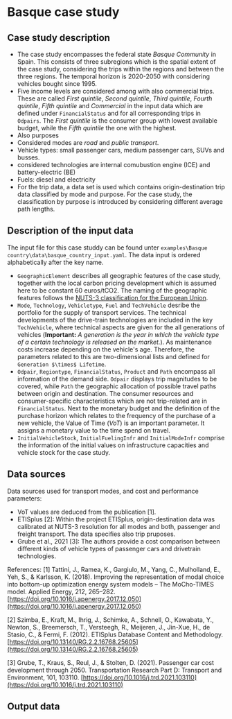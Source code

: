 # Basque case study

## Case study description
* The case study encompasses the federal state *Basque Community* in Spain. This consists of three subregions which is the spatial extent of the case study, considering the trips within the regions and between the three regions. The temporal horizon is 2020-2050 with considering vehicles bought since 1995. 
* Five income levels are considered among with also commercial trips. These are called *First quintile*, *Second quintile*, *Third quintile*, *Fourth quintile*, *Fifth quintile* and *Commercial* in the input data which are defined under `FinancialStatus` and for all corresponding trips in `Odpairs`. The *First quintile* is the consumer group with lowest available budget, while the *Fifth quintile* the one with the highest.
* Also purposes 
* Considered modes are *road* and *public transport*.
* Vehicle types: small passenger cars, medium passenger cars, SUVs and busses.
* considered technologies are internal comubustion engine (ICE) and battery-electric (BE)
* Fuels: diesel and electricity
* For the trip data, a data set is used which contains origin-destination trip data classified by mode and purpose. For the case study, the classification by purpose is introduced by considering different average path lengths. 

## Description of the input data
The input file for this case studdy can be found unter `examples\Basque country\data\basque_country_input.yaml`. The data input is ordered alphabetically after the key name. 
* `GeographicElement` describes all geographic features of the case study, together with the local carbon pricing development which is assumed here to be constant 60 euros/tCO2. The naming of the geographic features follows the [NUTS-3 classification for the European Union](https://ec.europa.eu/eurostat/web/nuts).
* `Mode`, `Technology`, `Vehicletype`, `Fuel` and `TechVehicle` desribe the portfolio for the supply of transport services. The technical developments of the drive-train technologies are included in the key `TechVehicle`, where technical aspects are given for the all generations of vehicles (__Important:__ *A generation is the year in which the vehicle type of a certain technology is released on the market.*). As maintenance costs increase depending on the vehicle's age. Therefore, the parameters related to this are two-dimensional lists and defined for `Generation $\times$ Lifetime`. 
* `Odpair`, `Regiontype`,  `FinancialStatus`, `Product` and `Path` encompass all information of the demand side. `Odpair` displays trip magnitudes to be covered, while `Path` the geographic allocation of possible travel paths between origin and destination. The consumer resources and consumer-specific characteristics which are not trip-related are in `FinancialStatus`. Next to the monetary budget and the definition of the purchase horizon which relates to the frequency of the purchase of a new vehicle, the Value of Time (*VoT*) is an important parameter. It assigns a monetary value to the time spend on travel. 
* `InitialVehicleStock`, `InitialFuelingInfr` and `InitialModeInfr` comprise the information of the initial values on infrastructure capacities and vehicle stock for the case study.

## Data sources
Data sources used for transport modes, and cost and performance parameters:
* VoT values are deduced from the publication [1].
* ETISplus [2]: Within the project ETISplus, origin-destination data was calibrated at NUTS-3 resolution for all modes and both, passenger and freight transport. The data specifies also trip pruposes.
* Grube et al., 2021 [3]: The authors provide a cost comparison between different kinds of vehicle types of passenger cars and drivetrain technologies.

References:
[1] Tattini, J., Ramea, K., Gargiulo, M., Yang, C., Mulholland, E., Yeh, S., & Karlsson, K. (2018). Improving the representation of modal choice into bottom-up optimization energy system models – The MoCho-TIMES model. Applied Energy, 212, 265–282. [https://doi.org/10.1016/j.apenergy.2017.12.050](https://doi.org/10.1016/j.apenergy.2017.12.050)

[2] Szimba, E., Kraft, M., Ihrig, J., Schimke, A., Schnell, O., Kawabata, Y., Newton, S., Breemersch, T., Versteegh, R., Meijeren, J., Jin-Xue, H., de Stasio, C., & Fermi, F. (2012). ETISplus Database Content and Methodology. [https://doi.org/10.13140/RG.2.2.16768.25605](https://doi.org/10.13140/RG.2.2.16768.25605)

[3] Grube, T., Kraus, S., Reul, J., & Stolten, D. (2021). Passenger car cost development through 2050. Transportation Research Part D: Transport and Environment, 101, 103110. [https://doi.org/10.1016/j.trd.2021.103110](https://doi.org/10.1016/j.trd.2021.103110)

## Output data

